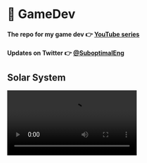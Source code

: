 # 👾 GameDev

#### The repo for my game dev 👉 [YouTube series](https://www.youtube.com/watch?v=KOSMzSyiEiA&list=PLTJ_bWjv6i7xqfze2axXw1CU79dH_w_Q_)

#### Updates on Twitter 👉 [@SuboptimalEng](https://www.twitter.com/SuboptimalEng)

## Solar System

<video src="demos/01.mp4" controls/>
